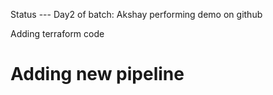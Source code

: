 Status --- 
Day2 of batch:
Akshay performing demo on github

Adding terraform code 


# Adding new pipeline
